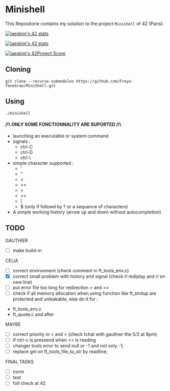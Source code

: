 # Minishell

This Repositorie contains my solution to the project `Minishell` of 42 (Paris).

[![jaeskim's 42 stats](https://badge42.herokuapp.com/api/stats/cmaginot?cursus=42cursus&privacyName=true)](https://github.com/JaeSeoKim/badge42)

[![jaeskim's 42 stats](https://badge42.herokuapp.com/api/stats/gadeneux?cursus=42cursus&privacyName=true)](https://github.com/JaeSeoKim/badge42)

[![jaeskim's 42Project Score](https://badge42.herokuapp.com/api/project/cmaginot/minishell)](https://github.com/JaeSeoKim/badge42)

## Cloning

```shell
git clone --recurse-submodules https://github.com/Freya-Tenebrae/MiniShell.git
```

## Using

```shell
./minishell
```

#### /!\\ ONLY SOME FONCTIONNALITY ARE SUPORTED /!\\
 - launching an executable or system command
 - signals : 
 	- ctrl-C 
 	- ctrl-D 
 	- ctrl-\\
 - simple character supported : 
 	- '
 	- "
 	- <
 	- <<
 	- \>
 	- \>\>
 	- |
 	- $ (only if followd by ? or a sequence of characters)
 - A simple working history (arrow up and down without autocompletion)

## TODO

GAUTHIER
- [ ] make build-in

CELIA
- [ ] correct environment (check comment in ft_tools_env.c)
- [x] correct small problem with history and signal (check rl rediplay and rl on new line)
- [ ] put error file too long for redirection > and >>
- [ ] check if all memory allocation when using function like ft_strdup are protected and unleakable, else do it for :
- ft_tools_env.c
- ft_quote.c and after

MAYBE
- [ ] correct priority in < and > (check tchat with gauthier the 5/2 at 8pm)
- [ ] if ctrl-c is pressend when << is reading
- [ ] changer tools error to send null or -1 and not only -1;
- [ ] replace gnl on ft_tools_file_to_str by readline;

FINAL TASKS
- [ ] norm
- [ ] test
- [ ] full check at 42